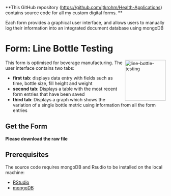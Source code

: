 **This GitHub repository (<https://github.com/jtkrohm/Health-Applications>) contains source code for all my custom digital forms.
**


Each form provides a graphical user interface, and allows users to manually log their
information into an integrated document database using mongoDB



# Form: Line Bottle Testing

<img src="app/data/icon.svg" width="128" height="128" alt="line-bottle-testing" align="right" />

This form is optimised for beverage manufacturing.
The user interface contains two tabs:

 - **first tab**: displays data entry with fields such as time, bottle size, fill height and weight
 - **second tab**: Displays a table with the most recent form entries 
 that have been saved
 - **third tab**: Displays a graph which shows the variation of a single bottle metric using information from all the form entries


## Get the Form
[Link]: https://github.com/jtkrohm/Digital-Forms-in-R/blob/main/Line%20Bottle%20Testing%20Form%20-%20Current%20Time_Shiny_Mongo%20(Stable).R

**Please download the raw file**



## Prerequisites
The source code requires mongoDB and Rsudio to be installed on the local machine: 

 - [RStudio](https://posit.co/download/rstudio-desktop/) 
 - [mongoDB](https://www.mongodb.com/docs/manual/installation/?msockid=21c90a505ee9627631511e555f8563e4#install-mongodb)
